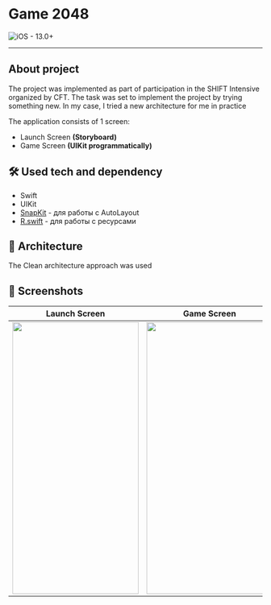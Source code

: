 # Game 2048

![iOS - 13.0+](https://img.shields.io/badge/iOS-13.0%2B-6488ea)

---

## About project

The project was implemented as part of participation in the SHIFT Intensive organized by CFT. The task was set to implement the project by trying something new. In my case, I tried a new architecture for me in practice

The application consists of 1 screen:
- Launch Screen **(Storyboard)**
- Game Screen **(UIKit programmatically)**

## 🛠 Used tech and dependency
- Swift
- UIKit
- [SnapKit](https://github.com/SnapKit/SnapKit) - для работы с AutoLayout
- [R.swift](https://github.com/mac-cain13/R.swift) - для работы с ресурсами

## 🧱 Architecture

The Clean architecture approach was used

## 📱 Screenshots
| Launch Screen | Game Screen |
| :------------:|:-----------: |
| <img src="https://i.postimg.cc/59g53QPc/2023-08-28-17-20-26.png" width="250" height="540"> | <img src="https://i.postimg.cc/YS7jZb9d/2023-08-28-17-20-21.png" width="250" height="540"> |
